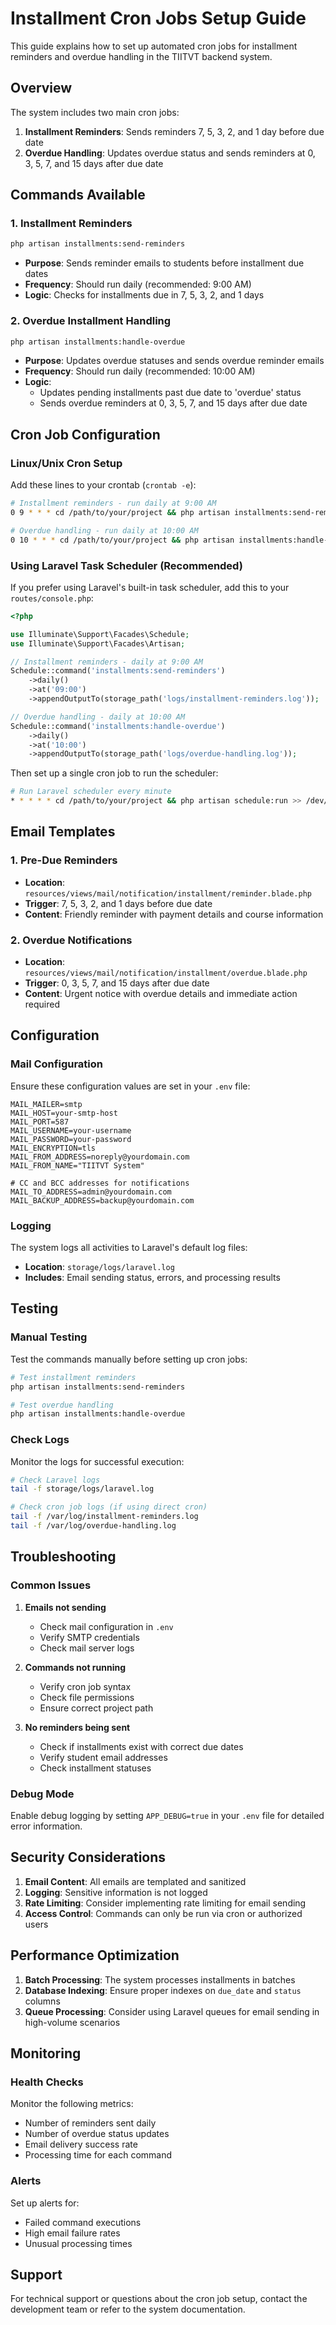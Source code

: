 # Installment Cron Jobs Setup Guide

This guide explains how to set up automated cron jobs for installment reminders and overdue handling in the TIITVT backend system.

## Overview

The system includes two main cron jobs:

1. **Installment Reminders**: Sends reminders 7, 5, 3, 2, and 1 day before due date
2. **Overdue Handling**: Updates overdue status and sends reminders at 0, 3, 5, 7, and 15 days after due date

## Commands Available

### 1. Installment Reminders

```bash
php artisan installments:send-reminders
```

- **Purpose**: Sends reminder emails to students before installment due dates
- **Frequency**: Should run daily (recommended: 9:00 AM)
- **Logic**: Checks for installments due in 7, 5, 3, 2, and 1 days

### 2. Overdue Installment Handling

```bash
php artisan installments:handle-overdue
```

- **Purpose**: Updates overdue statuses and sends overdue reminder emails
- **Frequency**: Should run daily (recommended: 10:00 AM)
- **Logic**:
  - Updates pending installments past due date to 'overdue' status
  - Sends overdue reminders at 0, 3, 5, 7, and 15 days after due date

## Cron Job Configuration

### Linux/Unix Cron Setup

Add these lines to your crontab (`crontab -e`):

```bash
# Installment reminders - run daily at 9:00 AM
0 9 * * * cd /path/to/your/project && php artisan installments:send-reminders >> /var/log/installment-reminders.log 2>&1

# Overdue handling - run daily at 10:00 AM
0 10 * * * cd /path/to/your/project && php artisan installments:handle-overdue >> /var/log/overdue-handling.log 2>&1
```

### Using Laravel Task Scheduler (Recommended)

If you prefer using Laravel's built-in task scheduler, add this to your `routes/console.php`:

```php
<?php

use Illuminate\Support\Facades\Schedule;
use Illuminate\Support\Facades\Artisan;

// Installment reminders - daily at 9:00 AM
Schedule::command('installments:send-reminders')
    ->daily()
    ->at('09:00')
    ->appendOutputTo(storage_path('logs/installment-reminders.log'));

// Overdue handling - daily at 10:00 AM
Schedule::command('installments:handle-overdue')
    ->daily()
    ->at('10:00')
    ->appendOutputTo(storage_path('logs/overdue-handling.log'));
```

Then set up a single cron job to run the scheduler:

```bash
# Run Laravel scheduler every minute
* * * * * cd /path/to/your/project && php artisan schedule:run >> /dev/null 2>&1
```

## Email Templates

### 1. Pre-Due Reminders

- **Location**: `resources/views/mail/notification/installment/reminder.blade.php`
- **Trigger**: 7, 5, 3, 2, and 1 days before due date
- **Content**: Friendly reminder with payment details and course information

### 2. Overdue Notifications

- **Location**: `resources/views/mail/notification/installment/overdue.blade.php`
- **Trigger**: 0, 3, 5, 7, and 15 days after due date
- **Content**: Urgent notice with overdue details and immediate action required

## Configuration

### Mail Configuration

Ensure these configuration values are set in your `.env` file:

```env
MAIL_MAILER=smtp
MAIL_HOST=your-smtp-host
MAIL_PORT=587
MAIL_USERNAME=your-username
MAIL_PASSWORD=your-password
MAIL_ENCRYPTION=tls
MAIL_FROM_ADDRESS=noreply@yourdomain.com
MAIL_FROM_NAME="TIITVT System"

# CC and BCC addresses for notifications
MAIL_TO_ADDRESS=admin@yourdomain.com
MAIL_BACKUP_ADDRESS=backup@yourdomain.com
```

### Logging

The system logs all activities to Laravel's default log files:

- **Location**: `storage/logs/laravel.log`
- **Includes**: Email sending status, errors, and processing results

## Testing

### Manual Testing

Test the commands manually before setting up cron jobs:

```bash
# Test installment reminders
php artisan installments:send-reminders

# Test overdue handling
php artisan installments:handle-overdue
```

### Check Logs

Monitor the logs for successful execution:

```bash
# Check Laravel logs
tail -f storage/logs/laravel.log

# Check cron job logs (if using direct cron)
tail -f /var/log/installment-reminders.log
tail -f /var/log/overdue-handling.log
```

## Troubleshooting

### Common Issues

1. **Emails not sending**
   - Check mail configuration in `.env`
   - Verify SMTP credentials
   - Check mail server logs

2. **Commands not running**
   - Verify cron job syntax
   - Check file permissions
   - Ensure correct project path

3. **No reminders being sent**
   - Check if installments exist with correct due dates
   - Verify student email addresses
   - Check installment statuses

### Debug Mode

Enable debug logging by setting `APP_DEBUG=true` in your `.env` file for detailed error information.

## Security Considerations

1. **Email Content**: All emails are templated and sanitized
2. **Logging**: Sensitive information is not logged
3. **Rate Limiting**: Consider implementing rate limiting for email sending
4. **Access Control**: Commands can only be run via cron or authorized users

## Performance Optimization

1. **Batch Processing**: The system processes installments in batches
2. **Database Indexing**: Ensure proper indexes on `due_date` and `status` columns
3. **Queue Processing**: Consider using Laravel queues for email sending in high-volume scenarios

## Monitoring

### Health Checks

Monitor the following metrics:

- Number of reminders sent daily
- Number of overdue status updates
- Email delivery success rate
- Processing time for each command

### Alerts

Set up alerts for:

- Failed command executions
- High email failure rates
- Unusual processing times

## Support

For technical support or questions about the cron job setup, contact the development team or refer to the system documentation.
